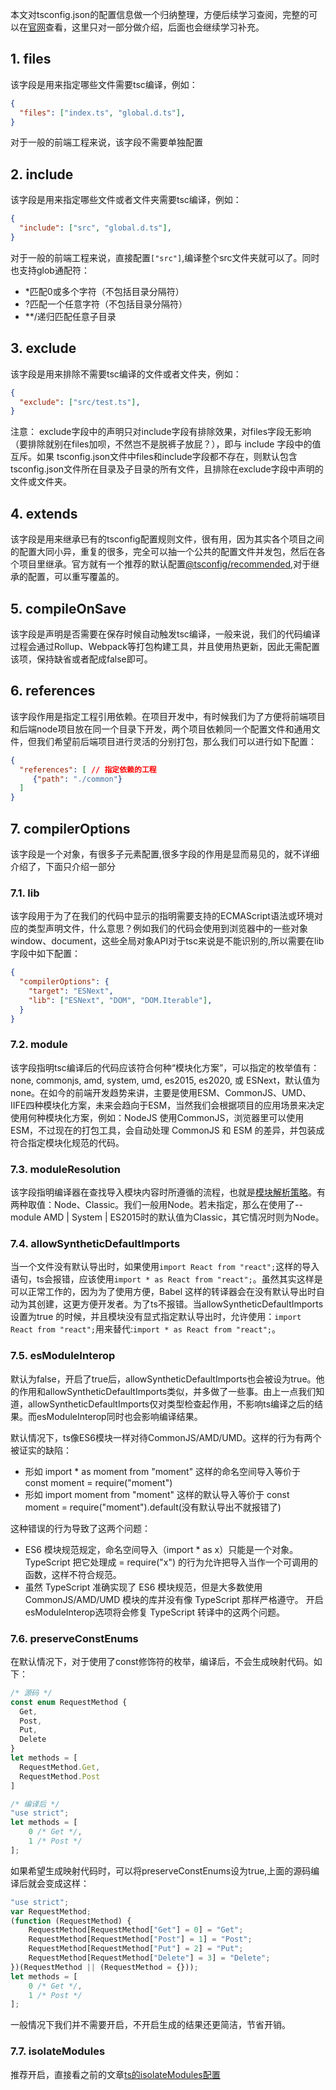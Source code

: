 <!-- category: "typeScript"
labels: "typeScript"
createdAt: 2022-09-24T14:56:49.019+00:00 -->
本文对tsconfig.json的配置信息做一个归纳整理，方便后续学习查阅，完整的可以在[官网](https://www.tslang.cn/docs/handbook/compiler-options.html)查看，这里只对一部分做介绍，后面也会继续学习补充。
## 1. files
该字段是用来指定哪些文件需要tsc编译，例如：
```json
{
  "files": ["index.ts", "global.d.ts"],
}
```
对于一般的前端工程来说，该字段不需要单独配置
## 2. include
该字段是用来指定哪些文件或者文件夹需要tsc编译，例如： 
```json
{
  "include": ["src", "global.d.ts"],
}
```
对于一般的前端工程来说，直接配置`["src"]`,编译整个src文件夹就可以了。同时也支持glob通配符：
- *匹配0或多个字符（不包括目录分隔符）
- ?匹配一个任意字符（不包括目录分隔符）
- **/递归匹配任意子目录
## 3. exclude
该字段是用来排除不需要tsc编译的文件或者文件夹，例如： 
```json
{
  "exclude": ["src/test.ts"],
}
```
注意： exclude字段中的声明只对include字段有排除效果，对files字段无影响（要排除就别在files加呗，不然岂不是脱裤子放屁？），即与 include 字段中的值互斥。如果 tsconfig.json文件中files和include字段都不存在，则默认包含tsconfig.json文件所在目录及子目录的所有文件，且排除在exclude字段中声明的文件或文件夹。
## 4. extends
该字段是用来继承已有的tsconfig配置规则文件，很有用，因为其实各个项目之间的配置大同小异，重复的很多，完全可以抽一个公共的配置文件并发包，然后在各个项目里继承。官方就有一个推荐的默认配置[@tsconfig/recommended](https://www.npmjs.com/package/@tsconfig/recommended),对于继承的配置，可以重写覆盖的。
## 5. compileOnSave
该字段是声明是否需要在保存时候自动触发tsc编译，一般来说，我们的代码编译过程会通过Rollup、Webpack等打包构建工具，并且使用热更新，因此无需配置该项，保持缺省或者配成false即可。 
## 6. references
该字段作用是指定工程引用依赖。在项目开发中，有时候我们为了方便将前端项目和后端node项目放在同一个目录下开发，两个项目依赖同一个配置文件和通用文件，但我们希望前后端项目进行灵活的分别打包，那么我们可以进行如下配置：
```json
{
  "references": [ // 指定依赖的工程
     {"path": "./common"}
  ]
}
```
## 7. compilerOptions
该字段是一个对象，有很多子元素配置,很多字段的作用是显而易见的，就不详细介绍了，下面只介绍一部分
### 7.1. lib
该字段用于为了在我们的代码中显示的指明需要支持的ECMAScript语法或环境对应的类型声明文件，什么意思？例如我们的代码会使用到浏览器中的一些对象window、document，这些全局对象API对于tsc来说是不能识别的,所以需要在lib字段中如下配置：
```json
{
  "compilerOptions": {
    "target": "ESNext",
    "lib": ["ESNext", "DOM", "DOM.Iterable"],
  }
}
```
### 7.2. module
该字段指明tsc编译后的代码应该符合何种“模块化方案”，可以指定的枚举值有：none, commonjs, amd, system, umd, es2015, es2020, 或 ESNext，默认值为 none。在如今的前端开发趋势来讲，主要是使用ESM、CommonJS、UMD、IIFE四种模块化方案，未来会趋向于ESM，当然我们会根据项目的应用场景来决定使用何种模块化方案，例如：NodeJS 使用CommonJS，浏览器里可以使用 ESM，不过现在的打包工具，会自动处理 CommonJS 和 ESM 的差异，并包装成符合指定模块化规范的代码。
### 7.3. moduleResolution
该字段指明编译器在查找导入模块内容时所遵循的流程，也就是[模块解析策略](https://www.chenping.space/blogDetail/6386fa49b69d9a11f5a382f9)。有两种取值：Node、Classic。我们一般用Node。若未指定，那么在使用了--module AMD | System | ES2015时的默认值为Classic，其它情况时则为Node。
### 7.4. allowSyntheticDefaultImports
当一个文件没有默认导出时，如果使用`import React from "react";`这样的导入语句，ts会报错，应该使用`import * as React from "react";`。虽然其实这样是可以正常工作的，因为为了使用方便，Babel 这样的转译器会在没有默认导出时自动为其创建，这更方便开发者。为了ts不报错。当allowSyntheticDefaultImports 设置为true 的时候，并且模块没有显式指定默认导出时，允许使用：`import React from "react";`用来替代:`import * as React from "react";`。
### 7.5. esModuleInterop
默认为false，开启了true后，allowSyntheticDefaultImports也会被设为true。他的作用和allowSyntheticDefaultImports类似，并多做了一些事。由上一点我们知道，allowSyntheticDefaultImports仅对类型检查起作用，不影响ts编译之后的结果。而esModuleInterop同时也会影响编译结果。

默认情况下，ts像ES6模块一样对待CommonJS/AMD/UMD。这样的行为有两个被证实的缺陷：
- 形如 import * as moment from "moment" 这样的命名空间导入等价于 const moment = require("moment")
- 形如 import moment from "moment" 这样的默认导入等价于 const moment = require("moment").default(没有默认导出不就报错了)

这种错误的行为导致了这两个问题：
- ES6 模块规范规定，命名空间导入（import * as x）只能是一个对象。TypeScript 把它处理成 = require("x") 的行为允许把导入当作一个可调用的函数，这样不符合规范。
- 虽然 TypeScript 准确实现了 ES6 模块规范，但是大多数使用 CommonJS/AMD/UMD 模块的库并没有像 TypeScript 那样严格遵守。
开启esModuleInterop选项将会修复 TypeScript 转译中的这两个问题。
### 7.6. preserveConstEnums
在默认情况下，对于使用了const修饰符的枚举，编译后，不会生成映射代码。如下：
```typescript
/* 源码 */
const enum RequestMethod {
  Get,
  Post,
  Put,
  Delete
}
let methods = [
  RequestMethod.Get,
  RequestMethod.Post
]

/* 编译后 */
"use strict";
let methods = [
    0 /* Get */,
    1 /* Post */
];
```
如果希望生成映射代码时，可以将preserveConstEnums设为true,上面的源码编译后就会变成这样：
```typescript
"use strict";
var RequestMethod;
(function (RequestMethod) {
    RequestMethod[RequestMethod["Get"] = 0] = "Get";
    RequestMethod[RequestMethod["Post"] = 1] = "Post";
    RequestMethod[RequestMethod["Put"] = 2] = "Put";
    RequestMethod[RequestMethod["Delete"] = 3] = "Delete";
})(RequestMethod || (RequestMethod = {}));
let methods = [
    0 /* Get */,
    1 /* Post */
];
```
一般情况下我们并不需要开启，不开启生成的结果还更简洁，节省开销。
### 7.7. isolateModules
推荐开启，直接看之前的文章[ts的isolateModules配置](https://www.chenping.space/blogDetail/63871e6cb69d9a11f5a382fa)